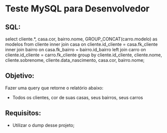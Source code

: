 # Teste MySQL para Desenvolvedor

## SQL:
select cliente.*, casa.cor, bairro.nome, GROUP_CONCAT(carro.modelo) as modelos
from cliente
inner join casa on cliente.id_cliente = casa.fk_cliente
inner join bairro on casa.fk_bairro = bairro.id_bairro
left join carro on cliente.id_cliente = carro.fk_cliente
group by cliente.id_cliente, cliente.nome, cliente.sobrenome, cliente.data_nascimento, casa.cor, bairro.nome;

## Objetivo:
Fazer uma query que retorne o relatório abaixo:
- Todos os clientes, cor de suas casas, seus bairros, seus carros

## Requisitos:
- Utilizar o dump desse projeto;
